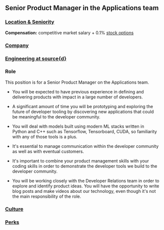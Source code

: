 Senior Product Manager in the Applications team
------------------------------------------

### [Location & Seniority](../sf-location-seniority-section.md)

**Compensation:** competitive market salary + 0.1% [stock options](https://github.com/src-d/guide/blob/master/talent/esop.md)

### [Company](../company-section.md)

### [Engineering at source{d}](../engineering-section.md)

### Role

This position is for a Senior Product Manager on the Applications team. 

- You will be expected to have previous experience in defining and delivering products with impact in a large number of developers. 

- A significant amount of time you will be prototyping and exploring the future of developer tooling by discovering new applications that could be meaningful to the developer community. 

- You will deal with models built using modern ML stacks written in Python and C++ such as Tensorflow, Tensorboard, CUDA, so familiarity with any of those tools is a plus.

- It's essential to manage communication within the developer community as well as with eventual customers.

- It's important to combine your product management skills with your coding skills in order to demonstrate the developer tools we build to the developer community. 

- You will be working closely with the Developer Relations team in order to explore and identify product ideas. You will have the opportunity to write blog posts and make videos about our technology, even though it's not the main responsibility of the role. 

### [Culture](../culture-section.md)

### [Perks](../perks-section.md)